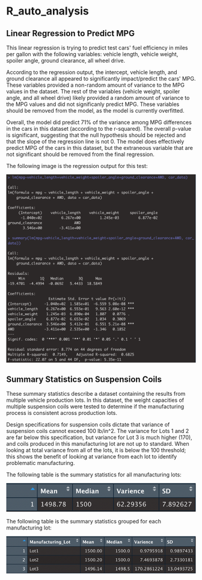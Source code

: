# R_auto_analysis

## Linear Regression to Predict MPG

This linear regression is trying to predict test cars' fuel efficiency in miles per gallon with the following variables: vehicle length, vehicle weight, spoiler angle, ground clearance, all wheel drive. 

According to the regression output, the intercept, vehicle length, and ground clearance all appeared to significantly impact/predict the cars' MPG. These variables provided a non-random amount of variance to the MPG values in the dataset. The rest of the variables (vehicle weight, spoiler angle, and all wheel drive) likely provided a random amount of variance to the MPG values and did not significanly predict MPG. These variables should be removed from the model, as the model is currently overfitted. 

Overall, the model did predict 71% of the variance among MPG differences in the cars in this dataset (according to the r-squared). The overall p-value is significant, suggesting that the null hypothesis should be rejected and that the slope of the regression line is not 0. The model does effectively predict MPG of the cars in this dataset, but the extraneous variable that are not significant should be removed from the final regression. 

The following image is the regression output for this test: 

![linear regression pic](https://github.com/emariecovey/R_auto_analysis/blob/main/images/linear_regression.png)

## Summary Statistics on Suspension Coils

These summary statistics describe a dataset containing the results from multiple vehicle production lots. In this dataset, the weight capacities of multiple suspension coils were tested to determine if the manufacturing process is consistent across production lots. 

Design specifications for suspension coils dictate that variance of suspension coils cannot exceed 100 lb/in^2. The variance for Lots 1 and 2 are far below this specification, but variance for Lot 3 is much higher (170), and coils produced in this manufacturing lot are not up to standard. When looking at total variance from all of the lots, it is below the 100 threshold; this shows the benefit of looking at variance from each lot to identify problematic manufacturing. 

The following table is the summary statistics for all manufacturing lots:

![total summary pic](https://github.com/emariecovey/R_auto_analysis/blob/main/images/Total_summary.png)

The following table is the summary statistics grouped for each manufacturing lot:

![by lot pic](https://github.com/emariecovey/R_auto_analysis/blob/main/images/By_lot_summary.png)

